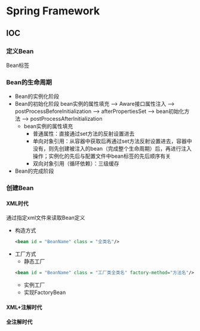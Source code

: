 # Spring Framework

## IOC

### 定义Bean
Bean标签

### Bean的生命周期
- Bean的实例化阶段
- Bean的初始化阶段
  bean实例的属性填充 --> Aware接口属性注入 --> postProcessBeforeInitialization --> afterPropertiesSet --> bean初始化方法 --> postProcessAfterInitialization
    - bean实例的属性填充
        - 普通属性：直接通过set方法的反射设置进去
        - 单向对象引用：从容器中获取后再通过set方法反射设置进去，容器中没有，则先创建被注入的bean（完成整个生命周期）后，再进行注入操作；实例化的先后与配置文件中bean标签的先后顺序有关
        - 双向对象引用（循环依赖）：三级缓存
- Bean的完成阶段

### 创建Bean

#### XML时代
通过指定xml文件来读取Bean定义
- 构造方式
  ```xml
  <bean id = "BeanName" class = "全类名"/> 
  ```
- 工厂方式
  - 静态工厂
  ```xml
  <bean id = "BeanName" class = "工厂类全类名" factory-method="方法名"/> 
  ```
  - 实例工厂
  - 实现FactoryBean

#### XML+注解时代

#### 全注解时代